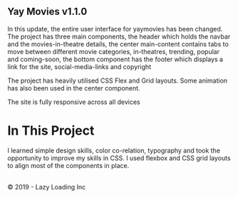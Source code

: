 ## Yay Movies v1.1.0

In this update, the entire user interface for yaymovies has been changed. The project has three main components, the header which holds the navbar and the movies-in-theatre details, the center main-content contains tabs to move between different movie categories, in-theatres, trending, popular and coming-soon, the bottom component has the footer which displays a link for the site, social-media-links and copyright

The project has heavily utilised CSS Flex and Grid layouts. Some animation has also been used in the center component.

The site is fully responsive across all devices

# In This Project

I learned simple design skills, color co-relation, typography and took the opportunity to improve my skills in CSS. I used flexbox and CSS grid layouts to align most of the components in place.

<br>
&copy; 2019 - Lazy Loading Inc
